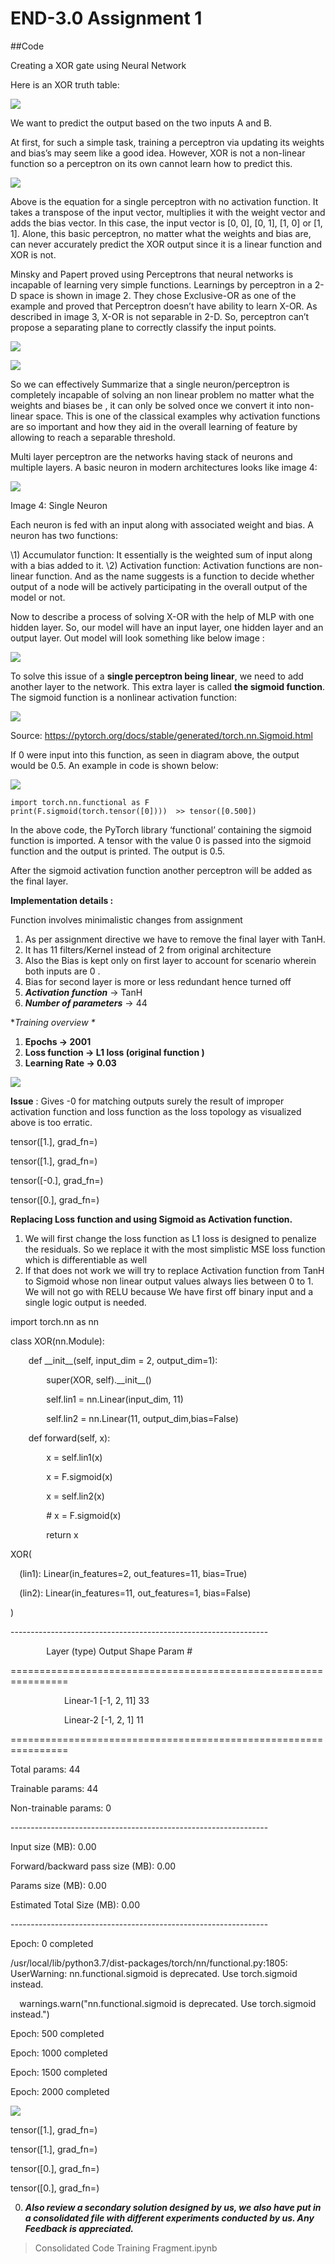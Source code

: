 # END-3.0  Assignment 1 

##Code

Creating a XOR gate using Neural Network 

Here is an XOR truth table:

![](Session_1/Resources/001.png)

We want to predict the output based on the two inputs A and B.

At first, for such a simple task, training a perceptron via updating its weights and bias’s may seem like a good idea. However, XOR is not a non-linear function so a perceptron on its own cannot learn how to predict this.


![](Session_1/Resources/002.png)

Above is the equation for a single perceptron with no activation function. It takes a transpose of the input vector, multiplies it with the weight vector and adds the bias vector. In this case, the input vector is [0, 0], [0, 1], [1, 0] or [1, 1]. Alone, this basic perceptron, no matter what the weights and bias are, can never accurately predict the XOR output since it is a linear function and XOR is not.

Minsky and Papert proved using Perceptrons  that neural networks is incapable of learning very simple functions. Learnings by perceptron in a 2-D space is shown in image 2. They chose Exclusive-OR as one of the example and proved that Perceptron doesn’t have ability to learn X-OR. As described in image 3, X-OR is not separable in 2-D. So, perceptron can’t propose a separating plane to correctly classify the input points.

![](Session_1/Resources/003.png)

![](Session_1/Resources/004.png)

So we can effectively Summarize that a single neuron/perceptron is completely incapable of solving an non linear problem no matter what the weights and biases be , it can only be solved once we convert it into non-linear space. This is one of the classical examples why activation functions are so important and how they aid in the overall learning of feature by allowing to reach a separable threshold.

Multi layer perceptron are the networks having stack of neurons and multiple layers. A basic neuron in modern architectures looks like image 4:

![](Session_1/Resources/005.png)

Image 4: Single Neuron

Each neuron is fed with an input along with associated weight and bias. A neuron has two functions:

\1) Accumulator function: It essentially is the weighted sum of input along with a bias added to it.
\2) Activation function: Activation functions are non-linear function. And as the name suggests is a function to decide whether output of a node will be actively participating in the overall output of the model or not. 

Now to describe a process of solving X-OR with the help of MLP with one hidden layer. So, our model will have an input layer, one hidden layer and an output layer. Out model will look something like below image :

![](Session_1/Resources/006.png)

To solve this issue of a **single perceptron being linear**, we need to add another layer to the network. This extra layer is called **the sigmoid function**. The sigmoid function is a nonlinear activation function:

![](Session_1/Resources/007.png)

Source: <https://pytorch.org/docs/stable/generated/torch.nn.Sigmoid.html>

If 0 were input into this function, as seen in diagram above, the output would be 0.5. An example in code is shown below:

![](Session_1/Resources/008.png)
```{python}
import torch.nn.functional as F
print(F.sigmoid(torch.tensor([0])))  >> tensor([0.500])
```
In the above code, the PyTorch library ‘functional’ containing the sigmoid function is imported. A tensor with the value 0 is passed into the sigmoid function and the output is printed. The output is 0.5.

After the sigmoid activation function another perceptron will be added as the final layer. 

**Implementation details :** 

Function involves minimalistic changes from assignment

1. As per assignment directive we have to remove the final layer with TanH.
1. It has 11 filters/Kernel instead of 2 from original architecture
1. Also the Bias is kept only on first layer to account for scenario wherein both inputs are 0 .
1. Bias for second layer is more or less redundant hence turned off
1. ***Activation function*** -> TanH
1. ***Number of parameters*** -> 44

\**Training overview \**

1. **Epochs -> 2001**
1. **Loss function -> L1 loss (original function )**
1. **Learning Rate -> 0.03**

![](Session_1/Resources/0005.png)

**Issue** : Gives -0 for matching outputs surely the result of improper activation function and loss function as the loss topology as visualized above is too erratic.

tensor([1.], grad\_fn=<RoundBackward>)

tensor([1.], grad\_fn=<RoundBackward>)

tensor([-0.], grad\_fn=<RoundBackward>)

tensor([0.], grad\_fn=<RoundBackward>)

**Replacing Loss function and using Sigmoid as Activation function.**

1. We will first change the loss function as L1 loss is designed to penalize the residuals. So we replace it with the most simplistic MSE loss function which is differentiable as well
1. If that does not work we will try to replace Activation function from TanH to Sigmoid whose non linear output values always lies between 0 to 1. We will not go with RELU because We have first off binary input and a single logic output is needed.

import torch.nn as nn 

class XOR(nn.Module):

`    `def \_\_init\_\_(self, input\_dim = 2, output\_dim=1):

`        `super(XOR, self).\_\_init\_\_()

`        `self.lin1 = nn.Linear(input\_dim, 11)

`        `self.lin2 = nn.Linear(11, output\_dim,bias=False)



`    `def forward(self, x):

`        `x = self.lin1(x)

`        `x = F.sigmoid(x)

`        `x = self.lin2(x)

`        `# x = F.sigmoid(x)

`        `return x


XOR(

`  `(lin1): Linear(in\_features=2, out\_features=11, bias=True)

`  `(lin2): Linear(in\_features=11, out\_features=1, bias=False)

)

\----------------------------------------------------------------

`        `Layer (type)               Output Shape         Param #

\================================================================

`            `Linear-1                [-1, 2, 11]              33

`            `Linear-2                 [-1, 2, 1]              11

\================================================================

Total params: 44

Trainable params: 44

Non-trainable params: 0

\----------------------------------------------------------------

Input size (MB): 0.00

Forward/backward pass size (MB): 0.00

Params size (MB): 0.00

Estimated Total Size (MB): 0.00

\----------------------------------------------------------------

Epoch: 0 completed

/usr/local/lib/python3.7/dist-packages/torch/nn/functional.py:1805: UserWarning: nn.functional.sigmoid is deprecated. Use torch.sigmoid instead.

`  `warnings.warn("nn.functional.sigmoid is deprecated. Use torch.sigmoid instead.")

Epoch: 500 completed

Epoch: 1000 completed

Epoch: 1500 completed

Epoch: 2000 completed

![](Session_1/Resources/009.png)

tensor([1.], grad\_fn=<RoundBackward>)

tensor([1.], grad\_fn=<RoundBackward>)

tensor([0.], grad\_fn=<RoundBackward>)

tensor([0.], grad\_fn=<RoundBackward>)



0. ***Also review a secondary solution designed by us, we also have put in a consolidated file with different experiments conducted by us. Any Feedback is appreciated.***

> Consolidated Code Training Fragment.ipynb



